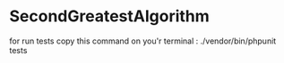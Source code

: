 # SecondGreatestAlgorithm

for run tests copy this command on you'r terminal : ./vendor/bin/phpunit tests

